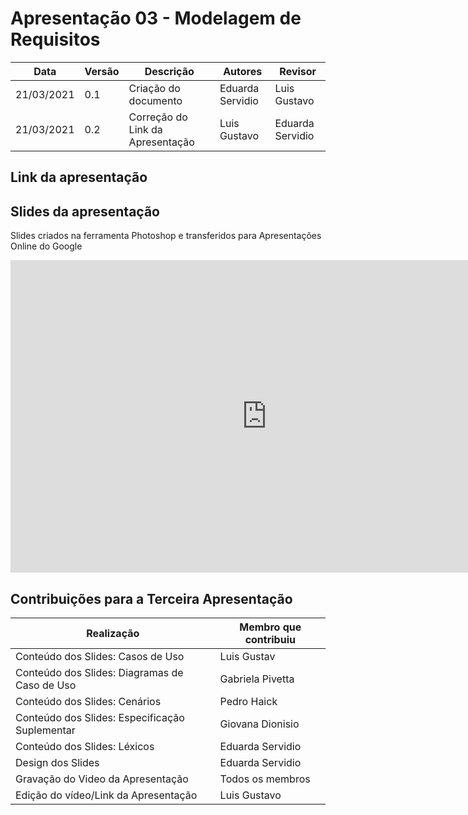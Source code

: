 # Apresentação 03 - Modelagem de Requisitos

| Data       | Versão | Descrição                         | Autores                   | Revisor          |
| ---------- | ------ | --------------------------------- | ------------------------- | ---------------- |
| 21/03/2021 | 0.1    | Criação do documento              | Eduarda Servidio          | Luis Gustavo     |
| 21/03/2021 | 0.2    | Correção do Link da Apresentação  | Luis Gustavo              | Eduarda Servidio |

## Link da apresentação


## Slides da apresentação

Slides criados na ferramenta Photoshop e transferidos para Apresentações Online do Google

<iframe width="820" height="500" src="https://docs.google.com/presentation/d/1vwB-kZRqfS5tWEU7Xh1Jlr-Qyjm4G8J_XferMXrLapM/edit#slide=id.gc9c30c93e1_0_47" frameborder="0"
    allow="accelerometer; autoplay; clipboard-write; encrypted-media; gyroscope; picture-in-picture"
    allowfullscreen></iframe>

## Contribuições para a Terceira Apresentação

| Realização                                      | Membro que contribuiu           |
| ----------------------------------------------- | ------------------------------- |
| Conteúdo dos Slides: Casos de Uso               | Luis Gustav                     |
| Conteúdo dos Slides: Diagramas de Caso de Uso   | Gabriela Pivetta                |
| Conteúdo dos Slides: Cenários                   | Pedro Haick                     |
| Conteúdo dos Slides: Especificação Suplementar  | Giovana Dionisio                |
| Conteúdo dos Slides: Léxicos                    | Eduarda Servidio                |
| Design dos Slides                               | Eduarda Servidio                |
| Gravação do Video da Apresentação               | Todos os membros                |
| Edição do vídeo/Link da Apresentação            | Luis Gustavo                    |

